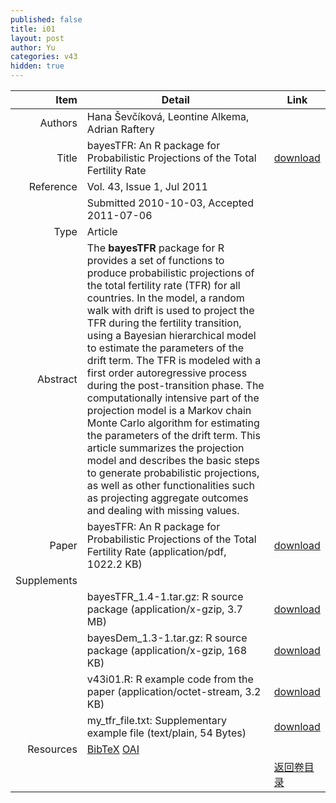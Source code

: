 ```yaml
---
published: false
title: i01
layout: post
author: Yu
categories: v43
hidden: true
---
```


| Item | Detail | Link |
|---:|---|---|
| Authors | Hana Ševčíková, Leontine Alkema, Adrian Raftery| |
| Title |bayesTFR: An R package for Probabilistic Projections of the Total Fertility Rate | [download](http://www.jstatsoft.org/v43/i01/paper) |
| Reference |Vol. 43, Issue 1, Jul 2011 | |
| | Submitted 2010-10-03, Accepted 2011-07-06| | 
| Type | Article| |
| Abstract | The <b>bayesTFR</b> package for R provides a set of functions to produce probabilistic projections of the total fertility rate (TFR) for all countries. In the model, a random walk with drift is used to project the TFR during the fertility transition, using a Bayesian hierarchical model to estimate the parameters of the drift term. The TFR is modeled with a first order autoregressive process during the post-transition phase. The computationally intensive part of the projection model is a Markov chain Monte Carlo algorithm for estimating the parameters of the drift term. This article summarizes the projection model and describes the basic steps to generate probabilistic projections, as well as other functionalities such as projecting aggregate outcomes and dealing with missing values.| |
| Paper | bayesTFR: An R package for Probabilistic Projections of the Total Fertility Rate  (application/pdf, 1022.2 KB)| [download](http://www.jstatsoft.org/v43/i01/paper) |
| Supplements | | |
| |bayesTFR_1.4-1.tar.gz: R source package  (application/x-gzip, 3.7 MB)|  [download](http://www.jstatsoft.org/v43/i01/supp/1) |
| |bayesDem_1.3-1.tar.gz: R source package  (application/x-gzip, 168 KB)|  [download](http://www.jstatsoft.org/v43/i01/supp/2) |
| |v43i01.R: R example code from the paper  (application/octet-stream, 3.2 KB)|  [download](http://www.jstatsoft.org/v43/i01/supp/3) |
| |my_tfr_file.txt: Supplementary example file  (text/plain, 54 Bytes)|  [download](http://www.jstatsoft.org/v43/i01/supp/4) |
| Resources | [BibTeX](http://www.jstatsoft.org/v43/i01/bibtex) [OAI](http://www.jstatsoft.org/oai?verb=GetRecord&identifier=oai.jstatsoft/v43/i01&prefix=oai_dc)| |
| |  | [返回卷目录]({{site.baseurl}}/volume/v43.html) |